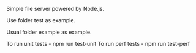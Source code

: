 Simple file server powered by Node.js.

Use folder test as example.

Usual folder example as example.

To run unit tests - npm run test-unit
To run perf tests - npm run test-perf
